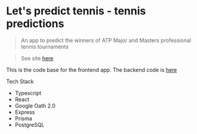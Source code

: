 # Let's predict tennis - tennis predictions 

> An app to predict the winners of ATP Major and Masters professional tennis tournaments

> See site [here](https://letspredicttennis.com/)

This is the code base for the frontend app. The backend code is [here](https://github.com/mbesio/tennis-bracket-be)

Tech Stack
- Typescript
- React
- Google Oath 2.0
- Express
- Prisma
- PostgreSQL
